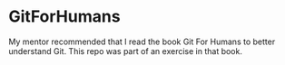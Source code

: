 # GitForHumans

My mentor recommended that I read the book Git For Humans to better understand Git. This repo was part of an exercise in that book.
